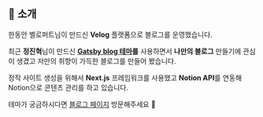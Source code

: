 ## 👋 소개

한동안 벨로퍼트님이 만드신 **Velog** 플랫폼으로 블로그를 운영했습니다.

최근 **정진혁**님이 만드신 **[Gatsby blog 테마](https://github.com/zoomkoding/zoomkoding-gatsby-blog)를** 사용하면서 **나만의 블로그** 만들기에 관심이 생겼고 저만의 취향이 가득한 블로그를 만들어 봤습니다.

정작 사이트 생성을 위해서 **Next.js** 프레임워크를 사용했고 **Notion API**를 연동해 Notion으로 콘텐츠 관리를 하고 있습니다.

테마가 궁금하시다면 [블로그 페이지](https://heelog.dev/) 방문해주세요 🙏
